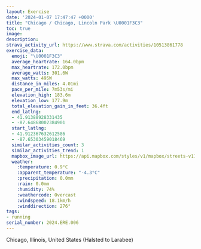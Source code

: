 ```yaml
---
layout: Exercise
date: '2024-01-07 17:47:47 +0000'
title: "Chicago / Chicago, Lincoln Park \U0001F3C3"
toc: true
image:
description:
strava_activity_url: https://www.strava.com/activities/10513861778
exercise_data:
  emoji: "\U0001F3C3"
  average_heartrate: 164.0bpm
  max_heartrate: 172.0bpm
  average_watts: 301.6W
  max_watts: 495W
  distance_in_miles: 4.01mi
  pace_per_mile: 7m53s/mi
  elevation_high: 183.6m
  elevation_low: 177.9m
  total_elevation_gain_in_feet: 36.4ft
  end_latlng:
  - 41.91388928331435
  - -87.64868002384901
  start_latlng:
  - 41.912367632612586
  - -87.65303459018469
  similar_activities_count: 3
  similar_activities_trend: 1
  mapbox_image_url: https://api.mapbox.com/styles/v1/mapbox/streets-v11/static/path-5+787af2-1.0(ygy~Fjl~uOAyHSwRA%7BHEaIAIGImBDICGKMqN%40wCGw%40%3FmAImBKuAAqGEaGDiH%3FyAEm%40%40WHmA%40i%40G%7B%40Wu%40Ke%40GeAQqAAeCWqCJcAEiB%40aCE%7D%40Ii%40%40KD%3FGc%40g%40oBAAABCASi%40GEG%40wBvAkBdA%7B%40b%40e%40NcBp%40s%40Ty%40%5EqBh%40%7DDx%40_AJu%40L_%40BoAPoB%5CM%40CA%40A_%40R%7D%40LoAZ%7D%40Ns%40R%7DAX%7BA%5CeCPq%40Ck%40M%5DMcAu%40w%40e%40OC%5BJKNCJBl%40Qv%40Av%40PvAZxAFzBT%60D%3FxBJTDdAAXQnA%3Fh%40NhCIlA%40LDJX%60%40LnGDlGDd%40Np%40Bb%40DfBHhTBbBF%60%40LFH%3FrAKxAEzLQR%3Fl%40XNMJExAK%60BBnBIf%40BFFBFCbEHZHHR%40rBOzAGtA%3FXDDJ%40L%40xD%40VBFZ%40tCOrDI%60GI%60EANBFF%40V%40rB),pin-s-s+e5b22e(-87.65142,41.91373),pin-s-f+89ae00(-87.64680000000004,41.913909999999994)/auto/800x800?access_token=pk.eyJ1Ijoiam9zaGJlY2ttYW4iLCJhIjoiY205eWR2aDd1MWZ6djJrbXc4a3M0bWZleiJ9.XiG9OWkNcZk2QzjJbxLB4A
  weather:
    :temperature: 0.9°C
    :apparent_temperature: "-4.3°C"
    :precipitation: 0.0mm
    :rain: 0.0mm
    :humidity: 74%
    :weathercode: Overcast
    :windspeed: 18.1km/h
    :winddirection: 276°
tags:
- running
serial_number: 2024.ERE.006
---
```

Chicago, Illinois, United States (Halsted to Larabee)
